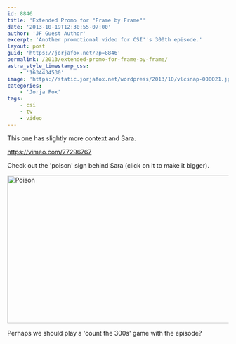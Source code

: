 ```yaml
---
id: 8846
title: 'Extended Promo for "Frame by Frame"'
date: '2013-10-19T12:30:55-07:00'
author: 'JF Guest Author'
excerpt: 'Another promotional video for CSI''s 300th episode.'
layout: post
guid: 'https://jorjafox.net/?p=8846'
permalink: /2013/extended-promo-for-frame-by-frame/
astra_style_timestamp_css:
    - '1634434530'
image: 'https://static.jorjafox.net/wordpress/2013/10/vlcsnap-000021.jpg'
categories:
    - 'Jorja Fox'
tags:
    - csi
    - tv
    - video
---
```


This one has slightly more context and Sara.

https://vimeo.com/77296767

Check out the 'poison' sign behind Sara (click on it to make it bigger).

<a href="//static.jorjafox.net/wordpress/2013/10/vlcsnap-000021.jpg"><img src="//static.jorjafox.net/wordpress/2013/10/vlcsnap-000021.jpg" alt="Poison" width="600" height="337" class="aligncenter size-large wp-image-8849" /></a>

Perhaps we should play a 'count the 300s' game with the episode?
